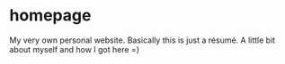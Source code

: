 # homepage
My very own personal website. Basically this is just a résumé. A little bit about myself and how I got here =)  

